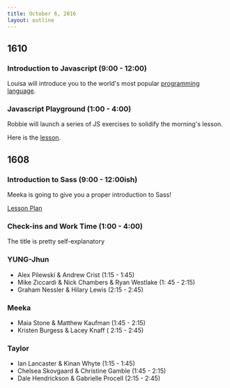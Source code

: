 ```yaml
---
title: October 6, 2016
layout: outline
---
```


## 1610

### Introduction to Javascript (9:00 - 12:00)

Louisa will introduce you to the world's most popular [programming language](http://frontend.turing.io/lessons/intro-to-javascript-part-1.html).

### Javascript Playground (1:00 - 4:00)

Robbie will launch a series of JS exercises to solidify the morning's lesson.

Here is the [lesson](http://frontend.turing.io/lessons/javascript-playground.html).

## 1608

### Introduction to Sass (9:00 - 12:00ish)

Meeka is going to give you a proper introduction to Sass!

[Lesson Plan](http://frontend.turing.io/lessons/introduction-to-sass.html)

### Check-ins and Work Time (1:00 - 4:00)

The title is pretty self-explanatory

### YUNG-Jhun

- Alex Pilewski & Andrew Crist (1:15 - 1:45)
- Mike Ziccardi & Nick Chambers & Ryan Westlake (1: 45 - 2:15)
- Graham Nessler & Hilary Lewis (2:15 - 2:45)

### Meeka

- Maia Stone & Matthew Kaufman (1:45 - 2:15)
- Kristen Burgess & Lacey Knaff ( 2:15 - 2:45)

### Taylor

- Ian Lancaster & Kinan Whyte (1:15 - 1:45)
- Chelsea Skovgaard & Christine Gamble (1:45 - 2:15)
- Dale Hendrickson & Gabrielle Procell (2:15 - 2:45)
